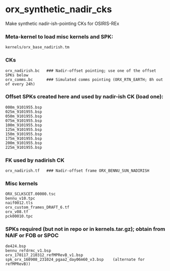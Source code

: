 # orx_synthetic_nadir_cks
Make synthetic nadir-ish-pointing CKs for OSIRIS-REx 


### Meta-kernel to load misc kernels and SPK:

    kernels/orx_base_nadirish.tm


### CKs

    orx_nadirish.bc   ### Nadir-offset pointing; use one of the offset SPKs below
    orx_comms.bc      ### Simulated comms pointing (ORX_RTN_EARTH; 8h out of every 24h)


### Offset SPKs created here and used by nadir-ish CK (load one):

    000m_9101955.bsp
    025m_9101955.bsp
    050m_9101955.bsp
    075m_9101955.bsp
    100m_9101955.bsp
    125m_9101955.bsp
    150m_9101955.bsp
    175m_9101955.bsp
    200m_9101955.bsp
    225m_9101955.bsp


### FK used by nadirish CK

    orx_nadirish.tf   ### Nadir-offset frame ORX_BENNU_SUN_NADIRISH


### Misc kernels

    ORX_SCLKSCET.00000.tsc
    bennu_v10.tpc
    naif0012.tls
    orx_custom_frames_DRAFT_6.tf
    orx_v08.tf
    pck00010.tpc


### SPKs required (but not in repo or in kernels.tar.gz); obtain from NAIF or FOB or SPOC

    de424.bsp                
    bennu_refdrmc_v1.bsp
    orx_170117_210312_refMPRevB_v1.bsp
    spk_orx_160908_231024_pgaa2_day06m60_v3.bsp    (alternate for refMPRevB))
